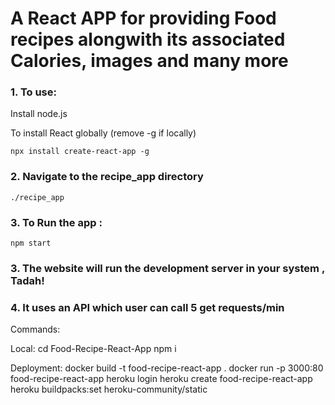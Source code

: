 # A React APP for providing Food recipes alongwith its associated Calories, images and many more

### 1. To use:
   Install node.js
   
To install React globally (remove -g if locally)
    
    npx install create-react-app -g

### 2. Navigate to the recipe_app directory
    
    ./recipe_app

### 3. To Run the app :
    
    npm start

### 3. The website will run the development server in your system , Tadah!

### 4. It uses an API which user can call 5 get requests/min 


Commands:

Local:
    cd Food-Recipe-React-App
    npm i

Deployment:
    docker build -t food-recipe-react-app .
    docker run -p 3000:80 food-recipe-react-app
    heroku login
    heroku create food-recipe-react-app
    heroku buildpacks:set heroku-community/static
